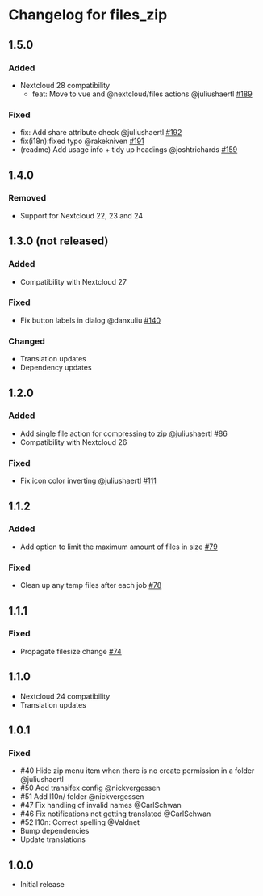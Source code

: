 <!--
 - SPDX-FileCopyrightText: 2021 Nextcloud GmbH and Nextcloud contributors
 - SPDX-License-Identifier: AGPL-3.0-or-later
-->
# Changelog for files_zip

## 1.5.0

### Added

- Nextcloud 28 compatibility
  - feat: Move to vue and @nextcloud/files actions @juliushaertl [#189](https://github.com/nextcloud/files_zip/pull/189)

### Fixed

- fix: Add share attribute check @juliushaertl [#192](https://github.com/nextcloud/files_zip/pull/192)
- fix(i18n):fixed typo @rakekniven [#191](https://github.com/nextcloud/files_zip/pull/191)
- (readme) Add usage info + tidy up headings @joshtrichards [#159](https://github.com/nextcloud/files_zip/pull/159)

## 1.4.0

### Removed

- Support for Nextcloud 22, 23 and 24

## 1.3.0 (not released)

### Added

- Compatibility with Nextcloud 27

### Fixed

- Fix button labels in dialog @danxuliu [#140](https://github.com/nextcloud/files_zip/pull/140)

### Changed

- Translation updates
- Dependency updates

## 1.2.0

### Added

- Add single file action for compressing to zip @juliushaertl [#86](https://github.com/nextcloud/files_zip/pull/86)
- Compatibility with Nextcloud 26

### Fixed

- Fix icon color inverting @juliushaertl [#111](https://github.com/nextcloud/files_zip/pull/111)

## 1.1.2

### Added

- Add option to limit the maximum amount of files in size [#79](https://github.com/nextcloud/files_zip/pull/79)

### Fixed

- Clean up any temp files after each job [#78](https://github.com/nextcloud/files_zip/pull/78)

## 1.1.1

### Fixed

- Propagate filesize change [#74](https://github.com/nextcloud/files_zip/pull/74)


## 1.1.0

- Nextcloud 24 compatibility
- Translation updates

## 1.0.1

### Fixed

- #40 Hide zip menu item when there is no create permission in a folder @juliushaertl
- #50 Add transifex config @nickvergessen
- #51 Add l10n/ folder @nickvergessen
- #47 Fix handling of invalid names @CarlSchwan
- #46 Fix notifications not getting translated @CarlSchwan
- #52 l10n: Correct spelling @Valdnet
- Bump dependencies
- Update translations


## 1.0.0

- Initial release
